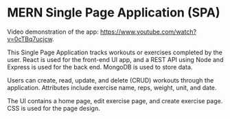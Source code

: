 # MERN Single Page Application (SPA)

Video demonstration of the app: https://www.youtube.com/watch?v=0cTBq7ucjcw.

This Single Page Application tracks workouts or exercises completed by the user. React is used for the front-end UI app, and a REST API using Node and Express is used for the back end. MongoDB is used to store data.

Users can create, read, update, and delete (CRUD) workouts through the application. Attributes include exercise name, reps, weight, unit, and date.

The UI contains a home page, edit exercise page, and create exercise page. CSS is used for the page design.
